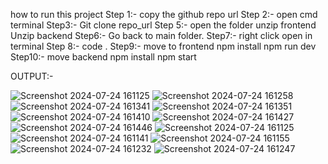how to run this project
Step 1:- copy the github repo url
Step 2:- open cmd terminal
Step3:- Git clone repo_url
Step 5:- open the folder unzip frontend Unzip backend
Step6:- Go back to main folder.
Step7:- right click open in terminal
Step 8:- code .
Step9:- move to frontend npm install npm run dev
Step10:- move backend npm install npm start

OUTPUT:-

![Screenshot 2024-07-24 161125](https://github.com/user-attachments/assets/201ecb8f-f2bb-484b-98df-07eb99a52c4d)
![Screenshot 2024-07-24 161258](https://github.com/user-attachments/assets/f057fc9d-d5c2-4edd-bffa-340b3adb6f6e)
![Screenshot 2024-07-24 161341](https://github.com/user-attachments/assets/72b302f0-c191-4318-819a-6e15f9398e15)
![Screenshot 2024-07-24 161351](https://github.com/user-attachments/assets/e1594b6a-8509-425f-ac60-3079175016e0)
![Screenshot 2024-07-24 161410](https://github.com/user-attachments/assets/23a98c04-b921-42d0-bf24-22fb753966aa)
![Screenshot 2024-07-24 161427](https://github.com/user-attachments/assets/567cc470-8e0e-479c-811e-999228511641)
![Screenshot 2024-07-24 161446](https://github.com/user-attachments/assets/e88e6313-32a5-49ed-bc41-3249ea054899)
![Screenshot 2024-07-24 161125](https://github.com/user-attachments/assets/82c6f6c9-d341-48c7-afb3-1c226aa8f570)
![Screenshot 2024-07-24 161141](https://github.com/user-attachments/assets/9450c70f-fcbb-4672-9e08-0b7fdcb123e9)
![Screenshot 2024-07-24 161155](https://github.com/user-attachments/assets/5d8bcd96-c125-47ab-9479-61319a165414)
![Screenshot 2024-07-24 161232](https://github.com/user-attachments/assets/32cdf0d5-2999-4fa1-877f-cbc89ce0379f)
![Screenshot 2024-07-24 161247](https://github.com/user-attachments/assets/85c01f8e-cb23-4f66-83f3-923635fc8b08)


